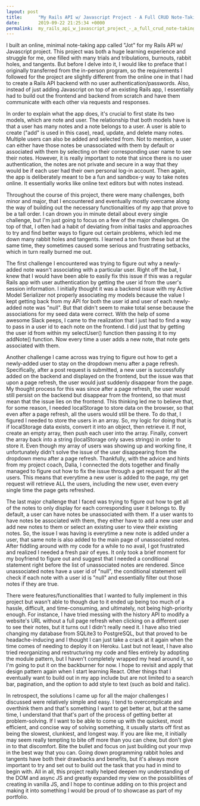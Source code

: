 ```yaml
---
layout: post
title:      "My Rails API w/ Javascript Project - A Full CRUD Note-Taking App"
date:       2019-09-22 21:25:34 +0000
permalink:  my_rails_api_w_javascript_project_-_a_full_crud_note-taking_app
---
```



I built an online, minimal note-taking app called "Jot" for my Rails API w/ Javascript project. This project was both a huge learning experience and struggle for me, one filled with many trials and tribulations, burnouts, rabbit holes, and tangents. But before I delve into it, I would like to preface that I originally transferred from the in-person program, so the requirements I followed for the project are slightly different from the online one in that I had to create a Rails API backend with no user authentication/passwords. Also, instead of just adding Javascript on top of an existing Rails app, I essentially had to build out the frontend and backend from scratch and have them communicate with each other via requests and responses.

In order to explain what the app does, it's crucial to first state its two models, which are note and user. The relationship that both models have is that a user has many notes and a note belongs to a user. A user is able to create ("add" is used in this case), read, update, and delete many notes. Multiple users can also be added and selected from. Not to mention, a user can either have those notes be unassociated with them by default or associated with them by selecting on their corresponding user name to see their notes. However, it is really important to note that since there is no user authentication, the notes are not private and secure in a way that they would be if each user had their own personal log-in account. Then again, the app is deliberately meant to be a fun and sandbox-y way to take notes online. It essentially works like online text editors but with notes instead.

Throughout the course of this project, there were many challenges, both minor and major, that I encountered and eventually mostly overcame along the way of building out the necessary functionalities of my app that prove to be a tall order. I can drown you in minute detail about every single challenge, but I'm just going to focus on a few of the major challenges. On top of that, I often had a habit of deviating from initial tasks and approaches to try and find better ways to figure out certain problems, which led me down many rabbit holes and tangents. I learned a ton from these but at the same time, they sometimes caused some serious and frustrating setbacks, which in turn really burned me out.

The first challenge I encountered was trying to figure out why a newly-added note wasn't associating with a particular user. Right off the bat, I knew that I would have been able to easily fix this issue if this was a regular Rails app with user authentication by getting the user id from the user's session information. I initially thought it was a backend issue with my Active Model Serializer not properly associating my models because the value I kept getting back from my API for both the user id and user of each newly-added note was "null". But that didn't seem to make total sense because the associations for my seed data were correct. With the help of some awesome Slack peeps, I came to the realization that I just had to find a way to pass in a user id to each note on the frontend. I did just that by getting the user id from within my selectUser() function then passing it to my addNote() function. Now every time a user adds a new note, that note gets associated with them.

Another challenge I came across was trying to figure out how to get a newly-added user to stay on the dropdown menu after a page refresh. Specifically, after a post request is submitted, a new user is successfully added on the backend and displayed on the frontend, but the issue was that upon a page refresh, the user would just suddenly disappear from the page. My thought process for this was since after a page refresh, the user would still persist on the backend but disappear from the frontend, so that must mean that the issue lies on the frontend. This thinking led me to believe that, for some reason, I needed localStorage to store data on the browser, so that even after a page refresh, all the users would still be there. To do that, I figured I needed to store the users in an array. So, my logic for doing that is if localStorage data exists, convert it into an object, then retrieve it. If not, create an empty array, then push each user into the array. Finally, convert the array back into a string (localStorage only saves strings) in order to store it. Even though my array of users was showing up and working fine, it unfortunately didn't solve the issue of the user disappearing from the dropdown menu after a page refresh. Thankfully, with the advice and hints from my project coach, Dalia, I connected the dots together and finally managed to figure out how to fix the issue through a get request for all the users. This means that everytime a new user is added to the page, my get request will retrieve ALL the users, including the new user, even every single time the page gets refreshed.

The last major challenge that I faced was trying to figure out how to get all of the notes to only display for each corresponding user it belongs to. By default, a user can have notes be unassociated with them. If a user wants to have notes be associated with them, they either have to add a new user and add new notes to them or select an existing user to view their existing notes. So, the issue I was having is everytime a new note is added under a user, that same note is also added to the main page of unassociated notes. After fiddling around with my code for a while to no avail, I got frustrated and realized I needed a fresh pair of eyes. It only took a brief moment for my boyfriend to figure out and suggest that I needed a conditional statement right before the list of unassociated notes are rendered. Since unassociated notes have a user id of "null", the conditional statement will check if each note with a user id is "null" and essentially filter out those notes if they are true.

There were features/functionalities that I wanted to fully implement in this project but wasn't able to though due to it ended up being too much of a hassle, difficult, and time-consuming, and ultimately, not being high-priority enough. For instance, I have tried messing with the history API to modify a website's URL without a full page refresh when clicking on a different user to see their notes, but it turns out I didn't really need it. I have also tried changing my database from SQLite3 to PostgreSQL, but that proved to be headache-inducing and I thought I can just take a crack at it again when the time comes of needing to deploy it on Heroku. Last but not least, I have also tried reorganizing and restructuring my code and files entirely by adopting the module pattern, but I haven't completely wrapped my head around it, so I'm going to put it on the backburner for now. I hope to revisit and apply that design pattern again when I start learning React. Other things that I eventually want to build out in my app include but are not limited to a search bar, pagination, and the option to add style to text (such as bold and italic).

In retrospect, the solutions I came up for all the major challenges I discussed were relatively simple and easy. I tend to overcomplicate and overthink them and that's something I want to get better at, but at the same time, I understand that that's part of the process of getting better at problem-solving. If I want to be able to come up with the quickest, most efficient, and concise way of solving something, it usually starts off first as being the slowest, clunkiest, and longest way. If you are like me, it initially may seem really tempting to bite off more than you can chew, but don't give in to that discomfort. Bite the bullet and focus on just building out your mvp in the best way that you can. Going down programming rabbit holes and tangents have both their drawbacks and benefits, but it's always more important to try and set out to build out the task that you had in mind to begin with. All in all, this project really helped deepen my understanding of the DOM and async JS and greatly expanded my view on the possibilities of creating in vanilla JS, and I hope to continue adding on to this project and making it into something I would be proud of to showcase as part of my portfolio.
